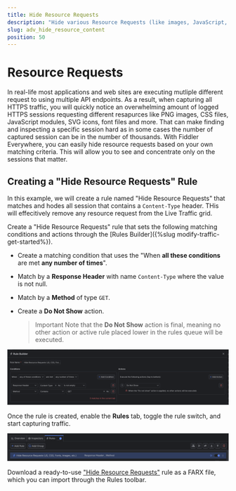 ```yaml
---
title: Hide Resource Requests 
description: "Hide various Resource Requests (like images, JavaScript, CSS, etc.,) while using Fiddler's rules."
slug: adv_hide_resource_content
position: 50
---
```


# Resource Requests 

In real-life most applications and web sites are executing mutliple different request to using multiple API endpoints. As a result, when capturing all HTTPS traffic, you will quickly notice an overwhelming amount of logged HTTPS sessions requesting different resapurces like PNG images, CSS files, JavaScript modules, SVG icons, font files and more. That can make finding and inspecting a specific session hard as in some cases the number of captured session can be in the number of thousands. With Fiddler Everywhere, you can easily hide resource requests based on your own matching criteria. This will allow you to see and concentrate only on the sessions that matter.


## Creating a "Hide Resource Requests" Rule

In this example, we will create a rule named "Hide Resource Requests" that matches and hodes all session that contains a `Content-Type` header. THis will effecitively remove any resource request from the Live Traffic grid.

Create a "Hide Resource Requests" rule that sets the following matching conditions and actions through the [Rules Builder]({%slug modify-traffic-get-started%}).

- Create a matching condition that uses the "When **all these conditions** are met **any number of times**". 

- Match by a **Response Header** with name `Content-Type` where the value is not null.

- Match by a **Method** of type `GET`.

- Create a **Do Not Show** action.

    > Important Note that the **Do Not Show** action is final, meaning no other action or active rule placed lower in the rules queue will be executed.


![Creating "Hide Resource Requests" rule](../../images/advanced//adv-hide-resources.png)

Once the rule is created, enable the **Rules** tab, toggle the rule switch, and start capturing traffic.

![Activating the "Hide Resource Requests" rule](../../images/advanced/adv-hide-resources-active.png)

Download a ready-to-use <a href="https://github.com/telerik/fiddler-everywhere/tree/master/rules/hide-resource-requests" target="_blank">"Hide Resource Requests"</a> rule as a FARX file, which you can import through the Rules toolbar.

 